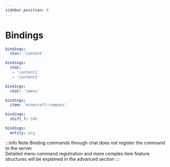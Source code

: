 ```yaml
---
sidebar_position: 6
---
```


# Bindings

```yaml title=Bind Chat Content
bindings:
  chat: 'content'
```

```yaml title=Bind Chat Content
bindings:
  chat:
   - 'content1'
   - 'content2'
```

```yaml title=Bind Chat Command
bindings:
  chat: '/menu'
```

```yaml title=Bind Item Interaction
bindings:
  item: 'minecraft:compass'
```

```yaml title=Bind Shift+F (Swap Offhand)
bindings:
  shift_f: 500
```

```yaml title=Right-click Entity to Open Menu
bindings:
  entity: pig
```

:::info Note
Binding commands through chat does not register the command to the server  
Detailed menu command registration and more complex item feature structures will be explained in the advanced section
:::